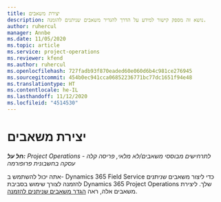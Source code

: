 ```yaml
---
title: יצירת משאבים
description: נושא זה מספק קישור למידע על הדרך להגדיר משאבים שניתנים להזמנה.
author: ruhercul
manager: Annbe
ms.date: 11/05/2020
ms.topic: article
ms.service: project-operations
ms.reviewer: kfend
ms.author: ruhercul
ms.openlocfilehash: 727fadb93f870eaded60e060d6b4c981ce276945
ms.sourcegitcommit: 454b0ec941cca06852236771bc77dc1651f94e48
ms.translationtype: HT
ms.contentlocale: he-IL
ms.lasthandoff: 11/12/2020
ms.locfileid: "4514530"
---
```

# <a name="create-resources"></a>יצירת משאבים

_**חל על:** Project Operations לתרחישים מבוססי משאבים/לא מלאי, פריסה קלה - עסקה בחשבונית פרופורמה_

אתה יכול להשתמש ב- Dynamics 365 Field Service כדי ליצור משאבים שניתנים להזמנה לצורך שימוש בסביבת Dynamics 365 Project Operations שלך. ליצירת משאבים אלה, ראה [הגדר משאבים שניתנים להזמנה](https://docs.microsoft.com/dynamics365/field-service/set-up-bookable-resources).
